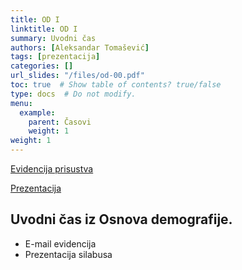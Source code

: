 ```yaml
---
title: OD I
linktitle: OD I
summary: Uvodni čas
authors: [Aleksandar Tomašević]
tags: [prezentacija]
categories: []
url_slides: "/files/od-00.pdf"
toc: true  # Show table of contents? true/false
type: docs  # Do not modify.
menu:
  example:
    parent: Časovi
    weight: 1
weight: 1
---
```


[Evidencija prisustva](https://forms.gle/t2dR6nUfJ5oPhFVT6)

[Prezentacija](/files/od-00.pdf)

## Uvodni čas iz Osnova demografije.

- E-mail evidencija
- Prezentacija silabusa




